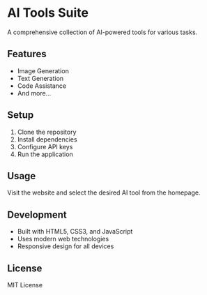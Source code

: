 # AI Tools Suite

A comprehensive collection of AI-powered tools for various tasks.

## Features

- Image Generation
- Text Generation
- Code Assistance
- And more...

## Setup

1. Clone the repository
2. Install dependencies
3. Configure API keys
4. Run the application

## Usage

Visit the website and select the desired AI tool from the homepage.

## Development

- Built with HTML5, CSS3, and JavaScript
- Uses modern web technologies
- Responsive design for all devices

## License

MIT License
